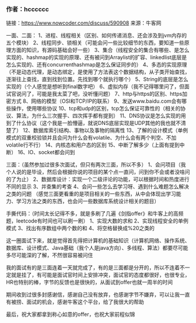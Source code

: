 ### 作者：hcccccc

链接：https://www.nowcoder.com/discuss/590908
来源：牛客网

一面、二面：
1、进程、线程相关（区别、如何传递消息、还会涉及到jvm内存的五个模块）
2、线程同步、锁相关（可能会问一些比较细节的东西，要知道一些原理方面的知识，有源码基础会好一些）
3、集合（线程安全的集合有哪些、是怎么实现的、hashmap的实现的原理、还有被问到Arraylist的扩容、linkedlist底层是怎么实现的、还有concurrenthashmap是怎么保证同步的）
4、多态的实现原理（不是动态代理，是动态绑定，是使用了方法表这个数据结构，从子类开始查找，逐渐往上查找，直到找到位置。先找到哪个就执行哪个）
5、String的底层是怎么实现的（个人感觉是想听到final数字吧）
6、虚拟内存（我不记得哪里问了，但面试官说问了，可能是我太菜了吧，没听懂问题）
7、http与https的区别、https加密方式
8、网络的模型（OSI和TCP/IP的联系）
9、发送www.baidu.com会有哪些操作，使用哪些协议
10、tcp和udp的区别，tcp怎么保证可靠性的（相关的协议、算法，为什么三次握手、四次挥手都有提到）
11、DNS协议是怎么实现的用到了什么协议（这个我是一脸懵逼，就说DNS底层实现是UDP其他的我也就不清楚了）
12、数据库索引结构、事物以及事物的隔离性
13、了解的设计模式（单例模式的双重校验锁并且会问为什么会有volatile、为什么会有两个判空、不加volatile行不行）
14、内核态和用户态的区别
15、中断了解多少（上面有提到中断）
16、IO、socket都会问到

三面：（虽然参加过很多次面试，但只有两次三面，所以不多）
1、会问项目（我个人说的是毕设，然后会根据你说的项目的某个点一直问，问到你不会或者没啥问的了为止）
2、数据库设计：实现一个二级评论的功能，可以根据时间和热度进行不同的显示
3、并查集的考查
4、会问一些怎么去学习呀、遇到什么难题怎么解决之类的问题
（感觉三面更看重的是项目相关的一些东西，从中会体现出学习能力、学习方法之类的东西，也会问一些数据库系统设计相关的题目）


手撕代码：（时间太长记得不多，就是多刷了几遍《剑指offer》和牛客上的高频题，leetcode有时间也可以刷一刷）
1、实现大数的求和
2、实现线程安全的单例模式
3、找出有序数组中两个数的和
4、将空格替换成%20之类的

这一圈面试下来，就是觉得首先得把计算机的基础知识（计算机网络、操作系统、数据库、设计模式、Java基础（我个人是java方向）、多线程、算法）都要尽可能多尽可能深的了解，不然很容易被问住

我的面试有的是三面连着一天就完成了，有的是三面都是分开的，所以不连着不一定就是挂了，有可能是面试官时间上安排冲突，面试官的态度都很好，也很专业，HR也特别的棒，字节的反馈也是很快的，从面试到offer也就一周半的时间

期间收到过很多封感谢信，感谢自己没有放弃，也感谢字节不嫌弃，可以让我一直有被捞、面试的机会，感谢牛客这个平台，给了我很大的帮助

最后，祝大家都拿到称心如意的offer，也祝大家前程似锦